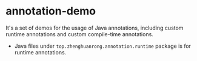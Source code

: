 # annotation-demo
It's a set of demos for the usage of Java annotations, including custom runtime annotations and custom compile-time annotations.

- Java files under `top.zhenghuanrong.annotation.runtime` package is for runtime annotations.